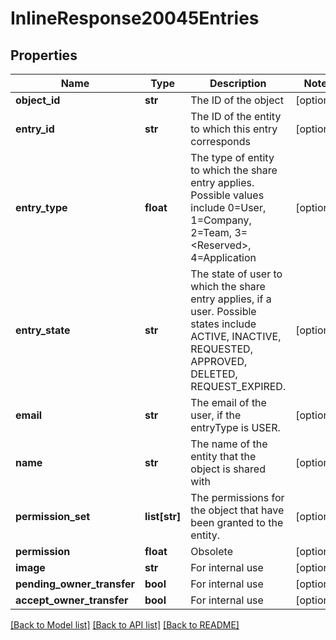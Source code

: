 # InlineResponse20045Entries

## Properties
Name | Type | Description | Notes
------------ | ------------- | ------------- | -------------
**object_id** | **str** | The ID of the object | [optional] 
**entry_id** | **str** | The ID of the entity to which this entry corresponds | [optional] 
**entry_type** | **float** | The type of entity to which the share entry applies. Possible      values include  0&#x3D;User, 1&#x3D;Company, 2&#x3D;Team, 3&#x3D;&lt;Reserved&gt;, 4&#x3D;Application | [optional] 
**entry_state** | **str** | The state of user to which the share entry applies, if a user.      Possible states include ACTIVE, INACTIVE, REQUESTED, APPROVED, DELETED, REQUEST_EXPIRED. | [optional] 
**email** | **str** | The email of the user, if the entryType is USER. | [optional] 
**name** | **str** | The name of the entity that the object is shared with | [optional] 
**permission_set** | **list[str]** | The permissions for the object that have been granted      to the entity. | [optional] 
**permission** | **float** | Obsolete | [optional] 
**image** | **str** | For internal use | [optional] 
**pending_owner_transfer** | **bool** | For internal use | [optional] 
**accept_owner_transfer** | **bool** | For internal use | [optional] 

[[Back to Model list]](../README.md#documentation-for-models) [[Back to API list]](../README.md#documentation-for-api-endpoints) [[Back to README]](../README.md)


